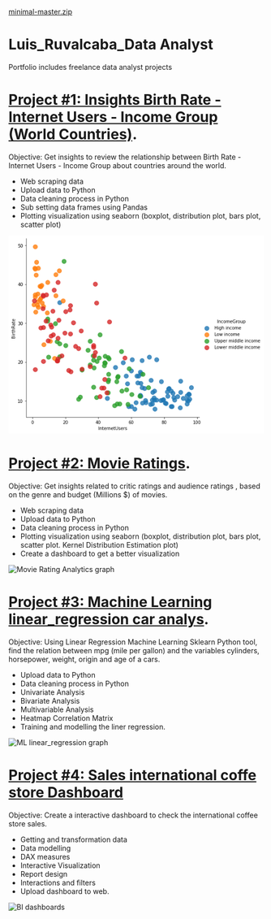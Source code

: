 [minimal-master.zip](https://github.com/luisalejandroruvalcaba/Luis_Ruvalcaba_Portfolio/files/10364756/minimal-master.zip)
# Luis_Ruvalcaba_Data Analyst
Portfolio includes freelance data analyst projects

# [Project #1: Insights Birth Rate - Internet Users - Income Group (World Countries)](https://github.com/luisalejandroruvalcaba/Python_DataAnalyst_Projects/blob/main/Birth%20Rate%20-%20Internet%20Users%20-%20Income%20Group%20(World%20Countries).ipynb).

Objective: Get insights to review the relationship between Birth Rate - Internet Users - Income Group about countries around the world.
* Web scraping data
* Upload data to Python
* Data cleaning process in Python
* Sub setting data frames using Pandas
* Plotting visualization using seaborn (boxplot, distribution plot, bars plot, scatter plot)

![](https://raw.githubusercontent.com/luisalejandroruvalcaba/Python_DataAnalyst_Projects/main/World%20countries%20graph.png)

# [Project #2: Movie Ratings](https://github.com/luisalejandroruvalcaba/Python_DataAnalyst_Projects/blob/main/Movie%20Rating%20Analytics.ipynb).

Objective: Get insights related to critic ratings and audience ratings , based on the genre and budget (Millions $) of movies.
* Web scraping data
* Upload data to Python
* Data cleaning process in Python
* Plotting visualization using seaborn (boxplot, distribution plot, bars plot, scatter plot. Kernel Distribution Estimation plot)
* Create a dashboard to get a better visualization

![Movie Rating Analytics graph](https://user-images.githubusercontent.com/121518402/211118526-a965f098-be08-4a69-ba39-546cb3db314f.png)

# [Project #3: Machine Learning linear_regression car analys](https://github.com/luisalejandroruvalcaba/Python_DataAnalyst_Projects/blob/main/ML%20linear_regression.ipynb).

Objective: Using Linear Regression Machine Learning Sklearn Python tool, find the relation between mpg (mile per gallon) and the variables cylinders, horsepower, weight, origin and age of a cars.
* Upload data to Python
* Data cleaning process in Python
* Univariate Analysis
* Bivariate Analysis
* Multivariable Analysis
* Heatmap Correlation Matrix
* Training and modelling the liner regression.

![ML linear_regression graph](https://user-images.githubusercontent.com/121518402/211118494-5bd05f5c-42a8-40aa-827e-01fadebf0f1f.png)

# [Project #4: Sales international coffe store Dashboard](https://app.powerbi.com/view?r=eyJrIjoiZjc0MzUyNmMtMWYxYS00ZTA4LTkzMmItM2I2YjJjNDNjZDAxIiwidCI6IjgyODg3ZmViLTU4ZjgtNGVkMS1hMDdmLTViMmI3YmNiOWQ1ZSJ9)


Objective: Create a interactive dashboard to check the international coffee store sales.
* Getting and transformation data
* Data modelling
* DAX measures
* Interactive Visualization 
* Report design
* Interactions and filters
* Upload dashboard to web.

![BI dashboards](https://user-images.githubusercontent.com/121518402/211116825-f195e935-3fe1-49e6-ab47-a7fa7f7281b0.png)
